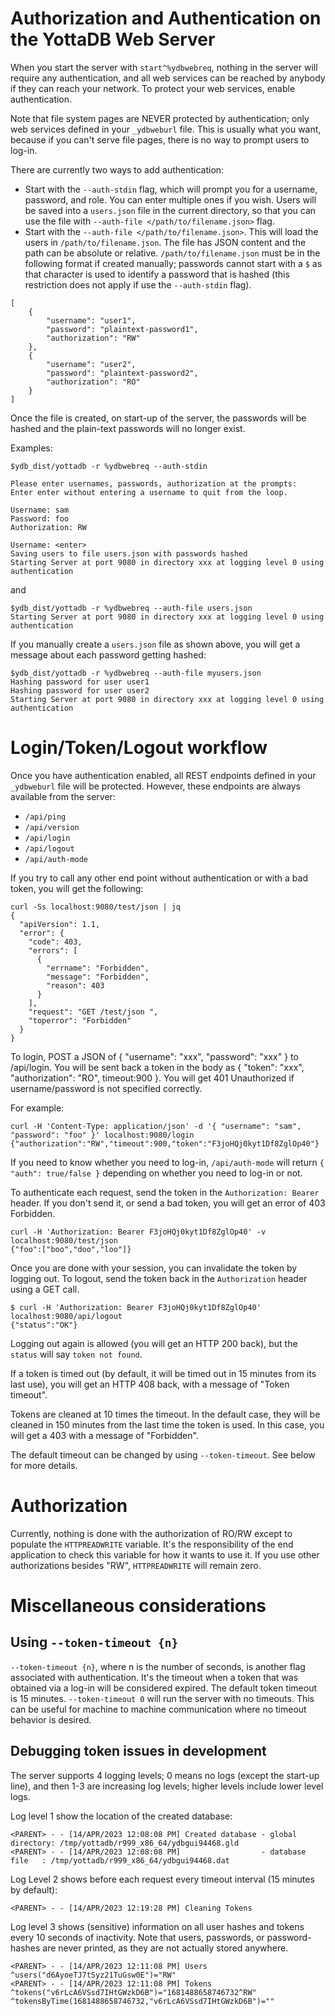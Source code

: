 <!--
Copyright (c) 2023 YottaDB LLC

Licensed under the Apache License, Version 2.0 (the "License");
you may not use this file except in compliance with the License.
You may obtain a copy of the License at

    http://www.apache.org/licenses/LICENSE-2.0

Unless required by applicable law or agreed to in writing, software
distributed under the License is distributed on an "AS IS" BASIS,
WITHOUT WARRANTIES OR CONDITIONS OF ANY KIND, either express or implied.
See the License for the specific language governing permissions and
limitations under the License.
-->
# Authorization and Authentication on the YottaDB Web Server
When you start the server with `start^%ydbwebreq`, nothing in the server will
require any authentication, and all web services can be reached by anybody if
they can reach your network. To protect your web services, enable authentication.

Note that file system pages are NEVER protected by authentication; only web
services defined in your `_ydbweburl` file. This is usually what you want, because
if you can't serve file pages, there is no way to prompt users to log-in.

There are currently two ways to add authentication:

- Start with the `--auth-stdin` flag, which will prompt you for a username,
  password, and role. You can enter multiple ones if you wish. Users will be
  saved into a `users.json` file in the current directory, so that you can use
  the file with `--auth-file </path/to/filename.json>` flag. 
- Start with the `--auth-file </path/to/filename.json>`. This will load the users in
  `/path/to/filename.json`. The file has JSON content and the path can be
  absolute or relative. `/path/to/filename.json` must be in the following
  format if created manually; passwords cannot start with a `$` as that
  character is used to identify a password that is hashed (this restriction
  does not apply if use the `--auth-stdin` flag). 

```
[
    {
        "username": "user1",
        "password": "plaintext-password1",
        "authorization": "RW"
    },
    {
        "username": "user2",
        "password": "plaintext-password2",
        "authorization": "RO"
    }
]
```
  Once the file is created, on start-up of the server, the passwords will be
  hashed and the plain-text passwords will no longer exist.

Examples:

```
$ydb_dist/yottadb -r %ydbwebreq --auth-stdin

Please enter usernames, passwords, authorization at the prompts:
Enter enter without entering a username to quit from the loop.

Username: sam
Password: foo
Authorization: RW

Username: <enter>
Saving users to file users.json with passwords hashed
Starting Server at port 9080 in directory xxx at logging level 0 using authentication
```

and

```
$ydb_dist/yottadb -r %ydbwebreq --auth-file users.json
Starting Server at port 9080 in directory xxx at logging level 0 using authentication
```

If you manually create a `users.json` file as shown above, you will get a message
about each password getting hashed:

```
$ydb_dist/yottadb -r %ydbwebreq --auth-file myusers.json
Hashing password for user user1
Hashing password for user user2
Starting Server at port 9080 in directory xxx at logging level 0 using authentication
```

# Login/Token/Logout workflow
Once you have authentication enabled, all REST endpoints defined in your
`_ydbweburl` file will be protected. However, these endpoints are always
available from the server:

- `/api/ping`
- `/api/version`
- `/api/login`
- `/api/logout`
- `/api/auth-mode`

If you try to call any other end point without authentication or with a bad
token, you will get the following:

```
curl -Ss localhost:9080/test/json | jq
{
  "apiVersion": 1.1,
  "error": {
    "code": 403,
    "errors": [
      {
        "errname": "Forbidden",
        "message": "Forbidden",
        "reason": 403
      }
    ],
    "request": "GET /test/json ",
    "toperror": "Forbidden"
  }
}
```

To login, POST a JSON of { "username": "xxx", "password": "xxx" } to /api/login.
You will be sent back a token in the body as { "token": "xxx", "authorization":
"RO", timeout:900 }. You will get 401 Unauthorized if username/password is not specified
correctly.

For example:

```
curl -H 'Content-Type: application/json' -d '{ "username": "sam", "password": "foo" }' localhost:9080/login
{"authorization":"RW","timeout":900,"token":"F3joHQj0kyt1Df8ZglOp40"}
```

If you need to know whether you need to log-in, `/api/auth-mode` will return
`{ "auth": true/false }` depending on whether you need to log-in or not.

To authenticate each request, send the token in the `Authorization: Bearer`
header. If you don't send it, or send a bad token, you will get
an error of 403 Forbidden.

```
curl -H 'Authorization: Bearer F3joHQj0kyt1Df8ZglOp40' -v localhost:9080/test/json
{"foo":["boo","doo","loo"]}
```

Once you are done with your session, you can invalidate the token by logging
out. To logout, send the token back in the `Authorization` header using a GET call.

```
$ curl -H 'Authorization: Bearer F3joHQj0kyt1Df8ZglOp40' localhost:9080/api/logout
{"status":"OK"}
```

Logging out again is allowed (you will get an HTTP 200 back), but the `status` will say `token not found`.

If a token is timed out (by default, it will be timed out in 15 minutes from
its last use), you will get an HTTP 408 back, with a message of "Token
timeout".

Tokens are cleaned at 10 times the timeout. In the default case, they will be
cleaned in 150 minutes from the last time the token is used. In this case, you
will get a  403 with a message of "Forbidden".

The default timeout can be changed by using `--token-timeout`.  See below for
more details.

# Authorization
Currently, nothing is done with the authorization of RO/RW except to populate
the `HTTPREADWRITE` variable. It's the responsibility of the end application to
check this variable for how it wants to use it. If you use other authorizations
besides "RW", `HTTPREADWRITE` will remain zero.

# Miscellaneous considerations
## Using `--token-timeout {n}`

`--token-timeout {n}`, where n is the number of seconds, is another flag
associated with authentication. It's the timeout when a token that was obtained
via a log-in will be considered expired.  The default token timeout is 15
minutes. `--token-timeout 0` will run the server with no timeouts. This can be
useful for machine to machine communication where no timeout behavior is
desired.

## Debugging token issues in development
The server supports 4 logging levels; 0 means no logs (except the start-up
line), and then 1-3 are increasing log levels; higher levels include lower level logs.

Log level 1 show the location of the created database:
```
<PARENT> - - [14/APR/2023 12:08:08 PM] Created database - global directory: /tmp/yottadb/r999_x86_64/ydbgui94468.gld
<PARENT> - - [14/APR/2023 12:08:08 PM]                  - database file   : /tmp/yottadb/r999_x86_64/ydbgui94468.dat
```

Log Level 2 shows before each request every timeout interval (15 minutes by default):
```
<PARENT> - - [14/APR/2023 12:19:28 PM] Cleaning Tokens
```

Log level 3 shows (sensitive) information on all user hashes and tokens every
10 seconds of inactivity. Note that users, passwords, or password-hashes are
never printed, as they are not actually stored anywhere.
```
<PARENT> - - [14/APR/2023 12:11:08 PM] Users
^users("d6AyoeTJ7tSyz21TuGsw0E")="RW"
<PARENT> - - [14/APR/2023 12:11:08 PM] Tokens
^tokens("v6rLcA6VSsd7IHtGWzkD6B")="1681488658746732^RW"
^tokensByTime(1681488658746732,"v6rLcA6VSsd7IHtGWzkD6B")=""
```
